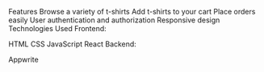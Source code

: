 Features
Browse a variety of t-shirts
Add t-shirts to your cart
Place orders easily
User authentication and authorization
Responsive design
Technologies Used
Frontend:

HTML
CSS
JavaScript
React
Backend:

Appwrite

